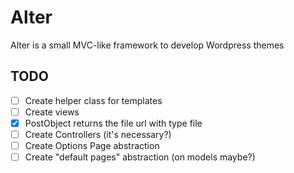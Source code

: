 Alter
=====

Alter is a small MVC-like framework to develop Wordpress themes

## TODO
 - [ ] Create helper class for templates
 - [ ] Create views
 - [x] PostObject returns the file url with type file
 - [ ] Create Controllers (it's necessary?)
 - [ ] Create Options Page abstraction
 - [ ] Create "default pages" abstraction (on models maybe?)